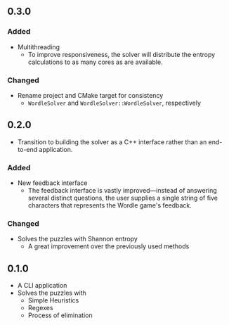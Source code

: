 ## 0.3.0

### Added

- Multithreading
    - To improve responsiveness, the solver will distribute the entropy calculations to as many cores as are available.
    
### Changed

- Rename project and CMake target for consistency
    - `WordleSolver` and `WordleSolver::WordleSolver`, respectively

## 0.2.0

- Transition to building the solver as a C++ interface rather than an
  end-to-end application.

### Added

- New feedback interface
    - The feedback interface is vastly improved—instead of answering several distinct questions, the user supplies a single string of five characters that represents the Wordle game's feedback.

### Changed

- Solves the puzzles with Shannon entropy
    - A great improvement over the previously used methods

## 0.1.0

- A CLI application
- Solves the puzzles with
    - Simple Heuristics
    - Regexes
    - Process of elimination
